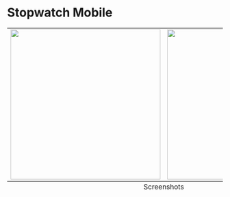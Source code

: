 # Stopwatch Mobile

<div align="center">
<table  >
    <tbody>
        <tr>
           <td>
             <img src="https://github.com/jkhamroev/stopwatch-mobile/assets/55449509/a8241c8f-4866-4745-a463-f632b32e6eaa" width="350"/>
          </td>
            <td>
              <img src="https://github.com/jkhamroev/stopwatch-mobile/assets/55449509/41ff2b2c-09e4-48b5-9d2c-caa2f034915a" width="350"/>
          </td>
        </tr>
    </tbody>
  <tfoot>
    <tr>
      <td colspan="2" align="center">Screenshots</td>
    </tr>
  </tfoot>
</table>
</div>
